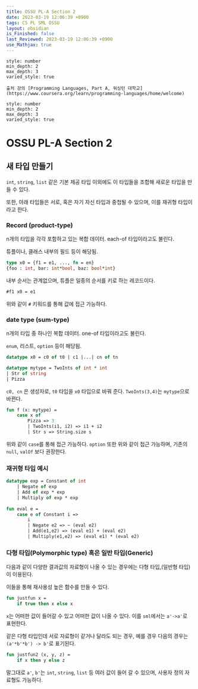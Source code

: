 ```yaml
---
title: OSSU PL-A Section 2
date: 2023-03-19 12:06:39 +0900
tags: CS PL SML OSSU 
layout: obsidian
is_Finished: false
last_Reviewed: 2023-03-19 12:06:39 +0900
use_Mathjax: true
---
```


```toc
style: number
min_depth: 2
max_depth: 3
varied_style: true
```

```ad-quote
출처 강의 [Programming Languages, Part A, 워싱턴 대학교](https://www.coursera.org/learn/programming-languages/home/welcome)
```
```toc
style: number
min_depth: 2
max_depth: 3
varied_style: true
```
# OSSU PL-A Section 2

## 새 타입 만들기
`int`, `string`, `list` 같은 기본 제공 타입 이외에도 이 타입들을 조합해 새로운 타입을 만들 수 있다.

또한, 아래 타입들은 서로, 혹은 자기 자신 타입과 중첩될 수 있으며, 이를 재귀형 타입이라고 한다.

### Record (product-type)
n개의 타입을 각각 포함하고 있는 복합 데이터. each-of 타입이라고도 불린다.

튜플이나, 클래스 내부의 필드 등이 해당됨.

```sml
type x0 = {f1 = e1, ..., fn = en}
{foo : int, bar: int*bool, baz: bool*int}
```

내부 순서는 관계없으며, 튜플은 일종의 순서를 키로 하는 레코드이다.

```sml
#f1 x0 = e1
```
위와 같이 `#` 키워드를 통해 값에 접근 가능하다.

### date type (sum-type)
n개의 타입 중 하나인 복합 데이터. one-of 타입이라고도 불린다.

`enum`, 리스트, `option` 등이 해당됨.

```sml
datatype x0 = c0 of t0 | c1 |...| cn of tn

datatype mytype = TwoInts of int * int
| Str of string
| Pizza
```
`c0, cn` 은 생성자로, `t0` 타입을 `x0` 타입으로 바꿔 준다. `TwoInts(3,4)`는 `mytype`으로 바뀐다.

```sml
fun f (x: mytype) =
	case x of
		Pizza => 3
		| TwoInts(i1, i2) => i1 + i2
		| Str s => String.size s
```
위와 같이 `case`를 통해 접근 가능하다.
`option` 또한 위와 같이 접근 가능하며, 기존의 `null`, `valOf` 보다 권장한다.

### 재귀형 타입 예시

```sml
datatype exp = Constant of int
	| Negate of exp
	| Add of exp * exp
	| Multiply of exp * exp
	
fun eval e = 
	case e of Constant i => 
		i 
		| Negate e2 => ~ (eval e2) 
		| Add(e1,e2) => (eval e1) + (eval e2) 
		| Multiply(e1,e2) => (eval e1) * (eval e2)
```

### 다형 타입(Polymorphic type) 혹은 일반 타입(Generic)

다음과 같이 다양한 결과값의 자료형이 나올 수 있는  경우에는 다형 타입,(일반형 타입)이 이용된다.

이들을 통해 재사용성 높은 함수를 만들 수 있다.

```sml
fun justfun x =
	if true then x else x
```
`x`는 어떠한 값이 들어갈 수 있고 어떠한 값이 나올 수 있다.
이를 `sml`에서는 `a'->a'`로 표현한다.

같은 다형 타입인데 서로 자료형이 같거나 달라도 되는 경우, 예를 경우 다음의 경우는 `(a'*b'*b') -> b'`로 표기된다.
```sml
fun justfun2 (x, y, z) =
	if x then y else z
```
말그대로 `a'`, `b'`는 `int`, `string`, `list` 등 여러 값이 들어 갈 수 있으며, 사용자 정의 자료형도 가능하다.


